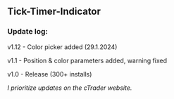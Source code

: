 ## Tick-Timer-Indicator


### Update log:

v1.12 - Color picker added (29.1.2024)

v1.1 - Position & color parameters added, warning fixed

v1.0 - Release (300+ installs)

_I prioritize updates on the cTrader website._
